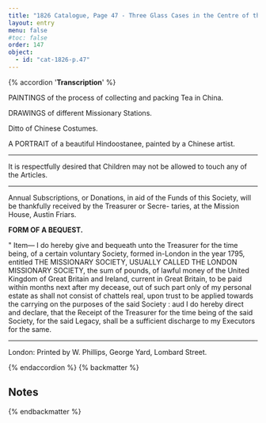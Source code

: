 ```yaml
---
title: "1826 Catalogue, Page 47 - Three Glass Cases in the Centre of the Room & Form of a Bequest"
layout: entry
menu: false
#toc: false
order: 147
object:
  - id: "cat-1826-p.47"
---
```

{% accordion '**Transcription**' %}


PAINTINGS of the process of collecting and packing
Tea in China.

DRAWINGS of different Missionary Stations.

Ditto of Chinese Costumes.

A PORTRAIT of a beautiful Hindoostanee, painted by a
Chinese artist.

---- 

It is respectfully desired that Children may not be allowed to
touch any of the Articles.

---

Annual Subscriptions, or Donations, in aid of the Funds of this
Society, will be thankfully received by the Treasurer or Secre-
taries, at the Mission House, Austin Friars.

**FORM OF A BEQUEST.**


" Item— I do hereby give and bequeath unto the Treasurer for the
time being, of a certain voluntary Society, formed in-London in the
year 1795, entitled THE MISSIONARY SOCIETY, USUALLY CALLED THE
LONDON MISSIONARY SOCIETY, the sum of
pounds, of lawful money of the United Kingdom of Great Britain and
Ireland, current in Great Britain, to be paid within
months
next after my decease, out of such part only of my personal estate as
shall not consist of chattels real, upon trust to be applied towards the
carrying on the purposes of the said Society : aud I do hereby direct
and declare, that the Receipt of the Treasurer for the time being of
the said Society, for the said Legacy, shall be a sufficient discharge to
my Executors for the same.

----

London: Printed by W. Phillips, George Yard, Lombard Street.

{% endaccordion %}
{% backmatter %}

## Notes

{% endbackmatter %}
